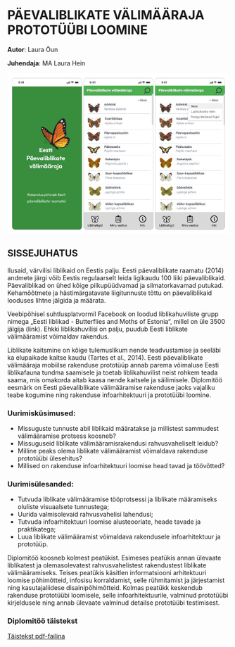 # PÄEVALIBLIKATE VÄLIMÄÄRAJA PROTOTÜÜBI LOOMINE

**Autor**: Laura Õun

**Juhendaja**: MA Laura Hein

![Rakenduse vaated](./Vaated.png)

## SISSEJUHATUS
Ilusaid, värvilisi liblikaid on Eestis palju. Eesti päevaliblikate raamatu (2014) andmete järgi võib Eestis regulaarselt leida ligikaudu 100 liiki päevaliblikaid. Päevaliblikad on ühed kõige pilkupüüdvamad ja silmatorkavamad putukad. Kehamõõtmete ja hästimärgatavate liigitunnuste tõttu on päevaliblikaid looduses lihtne jälgida ja määrata.

Veebipõhisel suhtlusplatvormil Facebook on loodud liblikahuviliste grupp nimega „Eesti liblikad - Butterflies and Moths of Estonia“, millel on üle 3500 jälgija (link). Ehkki liblikahuvilisi on palju, puudub Eesti liblikate välimääramist võimaldav rakendus.

Liblikate kaitsmine on kõige tulemuslikum nende teadvustamise ja seeläbi ka elupaikade kaitse kaudu (Tartes et al., 2014). Eesti päevaliblikate välimääraja mobiilse rakenduse prototüüp annab parema võimaluse Eesti liblikafauna tundma saamisele ja toetab liblikahuvilist neist rohkem teada saama, mis omakorda aitab kaasa nende kaitsele ja säilimisele.
Diplomitöö eesmärk on Eesti päevaliblikate välimääramise rakenduse jaoks vajaliku teabe kogumine ning rakenduse infoarhitektuuri ja prototüübi loomine.

### Uurimisküsimused:
- Missuguste tunnuste abil liblikaid määratakse ja millistest sammudest välimääramise protsess koosneb?
- Missuguseid liblikate välimääramisrakendusi rahvusvaheliselt leidub?
- Milline peaks olema liblikate välimääramist võimaldava rakenduse prototüübi ülesehitus?
- Millised on rakenduse infoarhitektuuri loomise head tavad ja töövõtted?

### Uurimisülesanded:
- Tutvuda liblikate välimääramise tööprotsessi ja liblikate määramiseks oluliste visuaalsete tunnustega;
- Uurida valmisolevaid rahvusvahelisi lahendusi;
- Tutvuda infoarhitektuuri loomise alusteooriate, heade tavade ja praktikatega;
- Luua liblikate välimääramist võimaldava rakendusele infoarhitektuur ja prototüüp.

Diplomitöö koosneb kolmest peatükist. Esimeses peatükis annan ülevaate liblikatest ja olemasolevatest rahvusvahelistest rakendustest liblikate välimääramiseks. Teises peatükis käsitlen informatsiooni arhitektuuri loomise põhimõtteid, infosisu korraldamist, selle rühmitamist ja järjestamist ning kasutajaliidese disainipõhimõtteid. Kolmas peatükk keskendub rakenduse prototüübi loomisele, selle infoarhitektuurile, valminud prototüübi kirjeldusele ning annab ülevaate valminud detailse prototüübi testimisest.

### Diplomitöö täistekst
[Täistekst pdf-failina](./Liblikarakendus.pdf)